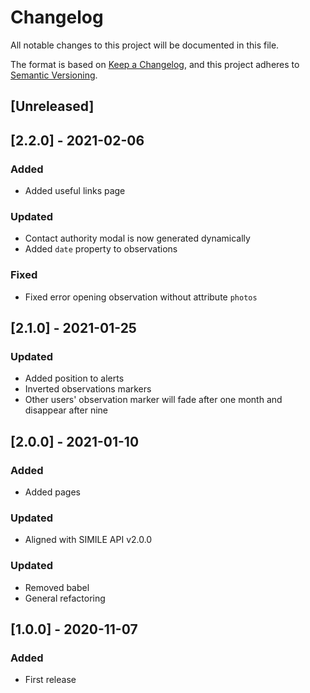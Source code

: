 # Changelog
All notable changes to this project will be documented in this file.

The format is based on [Keep a Changelog](https://keepachangelog.com/en/1.0.0/),
and this project adheres to [Semantic Versioning](https://semver.org/spec/v2.0.0.html).

## [Unreleased]

## [2.2.0] - 2021-02-06
### Added
- Added useful links page

### Updated
- Contact authority modal is now generated dynamically
- Added `date` property to observations 

### Fixed
- Fixed error opening observation without attribute `photos`

## [2.1.0] - 2021-01-25
### Updated
- Added position to alerts
- Inverted observations markers
- Other users' observation marker will fade after one month and disappear after nine

## [2.0.0] - 2021-01-10
### Added
- Added pages
  
### Updated
- Aligned with SIMILE API v2.0.0

### Updated
- Removed babel
- General refactoring

## [1.0.0] - 2020-11-07
### Added
- First release
